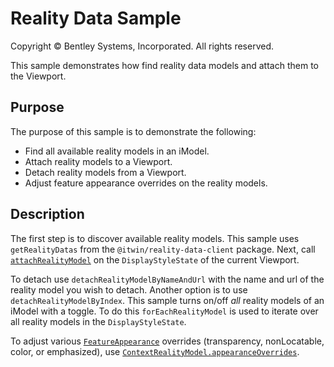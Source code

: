 # Reality Data Sample

Copyright © Bentley Systems, Incorporated. All rights reserved.

This sample demonstrates how find reality data models and attach them to the Viewport.

## Purpose

The purpose of this sample is to demonstrate the following:

- Find all available reality models in an iModel.
- Attach reality models to a Viewport.
- Detach reality models from a Viewport.
- Adjust feature appearance overrides on the reality models.

## Description

The first step is to discover available reality models. This sample uses `getRealityDatas` from the `@itwin/reality-data-client` package. Next, call [`attachRealityModel`](https://www.itwinjs.org/reference/imodeljs-frontend/views/displaystylestate/attachrealitymodel/) on the `DisplayStyleState` of the current Viewport.

To detach use `detachRealityModelByNameAndUrl` with the name and url of the reality model you wish to detach. Another option is to use `detachRealityModelByIndex`. This sample turns on/off _all_ reality models of an iModel with a toggle. To do this `forEachRealityModel` is used to iterate over all reality models in the `DisplayStyleState`.

To adjust various [`FeatureAppearance`](https://www.itwinjs.org/reference/imodeljs-common/rendering/featureappearance/) overrides (transparency, nonLocatable, color, or emphasized), use [`ContextRealityModel.appearanceOverrides`](https://www.itwinjs.org/reference/imodeljs-common/displaystyles/contextrealitymodel/appearanceoverrides/).
